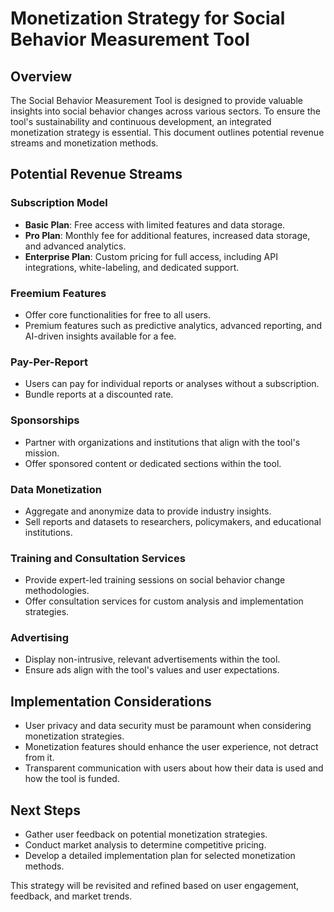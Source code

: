 # Monetization Strategy for Social Behavior Measurement Tool

## Overview
The Social Behavior Measurement Tool is designed to provide valuable insights into social behavior changes across various sectors. To ensure the tool's sustainability and continuous development, an integrated monetization strategy is essential. This document outlines potential revenue streams and monetization methods.

## Potential Revenue Streams

### Subscription Model
- **Basic Plan**: Free access with limited features and data storage.
- **Pro Plan**: Monthly fee for additional features, increased data storage, and advanced analytics.
- **Enterprise Plan**: Custom pricing for full access, including API integrations, white-labeling, and dedicated support.

### Freemium Features
- Offer core functionalities for free to all users.
- Premium features such as predictive analytics, advanced reporting, and AI-driven insights available for a fee.

### Pay-Per-Report
- Users can pay for individual reports or analyses without a subscription.
- Bundle reports at a discounted rate.

### Sponsorships
- Partner with organizations and institutions that align with the tool's mission.
- Offer sponsored content or dedicated sections within the tool.

### Data Monetization
- Aggregate and anonymize data to provide industry insights.
- Sell reports and datasets to researchers, policymakers, and educational institutions.

### Training and Consultation Services
- Provide expert-led training sessions on social behavior change methodologies.
- Offer consultation services for custom analysis and implementation strategies.

### Advertising
- Display non-intrusive, relevant advertisements within the tool.
- Ensure ads align with the tool's values and user expectations.

## Implementation Considerations
- User privacy and data security must be paramount when considering monetization strategies.
- Monetization features should enhance the user experience, not detract from it.
- Transparent communication with users about how their data is used and how the tool is funded.

## Next Steps
- Gather user feedback on potential monetization strategies.
- Conduct market analysis to determine competitive pricing.
- Develop a detailed implementation plan for selected monetization methods.

This strategy will be revisited and refined based on user engagement, feedback, and market trends.
